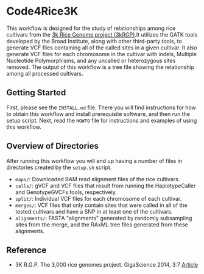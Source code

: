 # Code4Rice3K

This workflow is designed for the study of relationships among rice cultivars from the [3k Rice Genome project (3kRGP)](http://gigadb.org/dataset/200001).It utilizes the GATK tools developed by the Broad Institute, along with other third-party tools, to generate VCF files containing all of the called sites in a given cultivar. 
It also generate VCF files for each chromosome in the cultivar with indels, Multiple Nucleotide Polymorphisms, and any uncalled or heterozygous sites removed. 
The output of this workflow is a tree file showing the relationship among all processed cultivars.

## Getting Started

First, please see the `INSTALL.md` file. 
There you will find instructions for how to obtain this workflow and install prerequisite software, and then run the setup script. 
Next, read the `HOWTO` file for instructions and examples of using this workflow. 

## Overview of Directories

After running this workflow you will end up having a number of files in directories created by the `setup.sh` script.
* `maps/`: Downloaded BAM read alignment files of the rice cultivars.
* `calls/`: gVCF and VCF files that result from running the HaplotypeCaller and GenotypeGVCFs tools, respectively.
* `split/`: Individual VCF files for each chromosome of each cultivar.
* `merges/`: VCF files that only contain sites that were called in all of the tested cultivars and have a SNP in at least one of the cultivars.
* `alignments/`: FASTA "alignments" generated by randomly subsampling sites from the merge, and the RAxML tree files generated from these alignments. 

## Reference

* 3K R.G.P. The 3,000 rice genomes project. GigaScience 2014, 3:7 
[Article](https://gigascience.biomedcentral.com/articles/10.1186/2047-217X-3-7)
